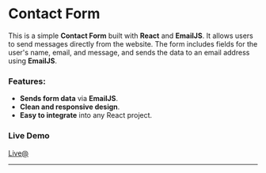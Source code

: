 # Contact Form

This is a simple **Contact Form** built with **React** and **EmailJS**. It allows users to send messages directly from the website. The form includes fields for the user's name, email, and message, and sends the data to an email address using **EmailJS**.

### Features:
- **Sends form data** via **EmailJS**.
- **Clean and responsive design**.
- **Easy to integrate** into any React project.

### Live Demo
[Live@](https://naz-contact-form.netlify.app/)

---
